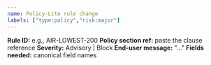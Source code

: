 ```yaml
---
name: Policy‑Lite rule change
labels: ["type:policy","risk:major"]
---
```

**Rule ID:** e.g., AIR-LOWEST-200
**Policy section ref:** paste the clause reference
**Severity:** Advisory | Block
**End-user message:** "…"
**Fields needed:** canonical field names
